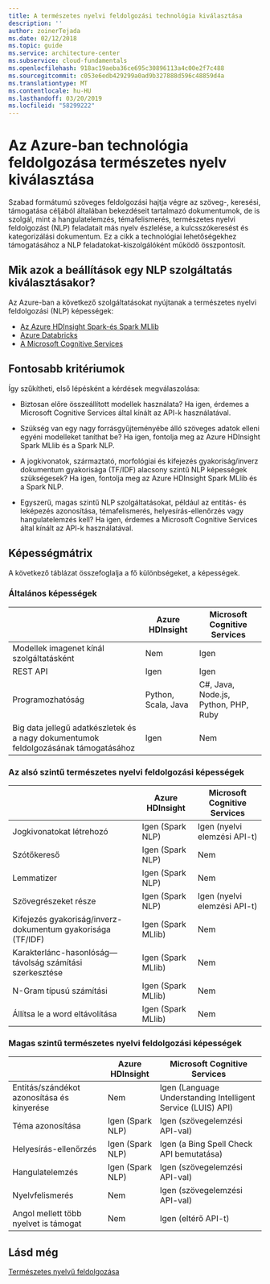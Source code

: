 ```yaml
---
title: A természetes nyelvi feldolgozási technológia kiválasztása
description: ''
author: zoinerTejada
ms.date: 02/12/2018
ms.topic: guide
ms.service: architecture-center
ms.subservice: cloud-fundamentals
ms.openlocfilehash: 918ac19aeba36ce695c30896113a4c00e2f7c488
ms.sourcegitcommit: c053e6edb429299a0ad9b327888d596c48859d4a
ms.translationtype: MT
ms.contentlocale: hu-HU
ms.lasthandoff: 03/20/2019
ms.locfileid: "58299222"
---
```

# <a name="choosing-a-natural-language-processing-technology-in-azure"></a>Az Azure-ban technológia feldolgozása természetes nyelv kiválasztása

Szabad formátumú szöveges feldolgozási hajtja végre az szöveg-, keresési, támogatása céljából általában bekezdéseit tartalmazó dokumentumok, de is szolgál, mint a hangulatelemzés, témafelismerés, természetes nyelvi feldolgozást (NLP) feladatait más nyelv észlelése, a kulcsszókeresést és kategorizálási dokumentum. Ez a cikk a technológiai lehetőségekhez támogatásához a NLP feladatokat-kiszolgálóként működő összpontosít.

<!-- markdownlint-disable MD026 -->

## <a name="what-are-your-options-when-choosing-an-nlp-service"></a>Mik azok a beállítások egy NLP szolgáltatás kiválasztásakor?

<!-- markdownlint-enable MD026 -->

Az Azure-ban a következő szolgáltatásokat nyújtanak a természetes nyelvi feldolgozási (NLP) képességek:

- [Az Azure HDInsight Spark-és Spark MLlib](/azure/hdinsight/spark/apache-spark-overview)
- [Azure Databricks](/azure/azure-databricks/what-is-azure-databricks)
- [A Microsoft Cognitive Services](/azure/cognitive-services/welcome)

## <a name="key-selection-criteria"></a>Fontosabb kritériumok

Így szűkítheti, első lépésként a kérdések megválaszolása:

- Biztosan előre összeállított modellek használata? Ha igen, érdemes a Microsoft Cognitive Services által kínált az API-k használatával.

- Szükség van egy nagy forrásgyűjteményébe álló szöveges adatok elleni egyéni modelleket taníthat be? Ha igen, fontolja meg az Azure HDInsight Spark MLlib és a Spark NLP.

- A jogkivonatok, származtató, morfológiai és kifejezés gyakoriság/inverz dokumentum gyakorisága (TF/IDF) alacsony szintű NLP képességek szükségesek? Ha igen, fontolja meg az Azure HDInsight Spark MLlib és a Spark NLP.

- Egyszerű, magas szintű NLP szolgáltatásokat, például az entitás- és leképezés azonosítása, témafelismerés, helyesírás-ellenőrzés vagy hangulatelemzés kell? Ha igen, érdemes a Microsoft Cognitive Services által kínált az API-k használatával.

## <a name="capability-matrix"></a>Képességmátrix

A következő táblázat összefoglalja a fő különbségeket, a képességek.

### <a name="general-capabilities"></a>Általános képességek

| | Azure HDInsight | Microsoft Cognitive Services |
| --- | --- | --- |
| Modellek imagenet kínál szolgáltatásként | Nem | Igen |
| REST API | Igen | Igen |
| Programozhatóság | Python, Scala, Java | C#, Java, Node.js, Python, PHP, Ruby |
| Big data jellegű adatkészletek és a nagy dokumentumok feldolgozásának támogatásához | Igen | Nem |

### <a name="low-level-natural-language-processing-capabilities"></a>Az alsó szintű természetes nyelvi feldolgozási képességek

| | Azure HDInsight | Microsoft Cognitive Services |  
| --- | --- | --- |
| Jogkivonatokat létrehozó | Igen (Spark NLP) | Igen (nyelvi elemzési API-t) |
| Szótőkereső | Igen (Spark NLP) | Nem |
| Lemmatizer | Igen (Spark NLP) | Nem |
| Szövegrészeket része | Igen (Spark NLP) | Igen (nyelvi elemzési API-t) |
| Kifejezés gyakoriság/inverz-dokumentum gyakorisága (TF/IDF) | Igen (Spark MLlib) | Nem |
| Karakterlánc-hasonlóság&mdash;távolság számítási szerkesztése | Igen (Spark MLlib) | Nem |
| N-Gram típusú számítási | Igen (Spark MLlib) | Nem |
| Állítsa le a word eltávolítása | Igen (Spark MLlib) | Nem |

### <a name="high-level-natural-language-processing-capabilities"></a>Magas szintű természetes nyelvi feldolgozási képességek

| | Azure HDInsight | Microsoft Cognitive Services |
| --- | --- | --- |
| Entitás/szándékot azonosítása és kinyerése | Nem | Igen (Language Understanding Intelligent Service (LUIS) API) |
| Téma azonosítása | Igen (Spark NLP) | Igen (szövegelemzési API-val) |
| Helyesírás-ellenőrzés | Igen (Spark NLP) | Igen (a Bing Spell Check API bemutatása) |
| Hangulatelemzés | Igen (Spark NLP) | Igen (szövegelemzési API-val) |
| Nyelvfelismerés | Nem | Igen (szövegelemzési API-val) |
| Angol mellett több nyelvet is támogat | Nem | Igen (eltérő API-t) |

## <a name="see-also"></a>Lásd még

[Természetes nyelvű feldolgozása](../scenarios/natural-language-processing.md)
